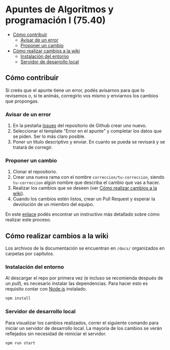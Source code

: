 # Apuntes de Algoritmos y programación I (75.40)

* [Cómo contribuir](#cómo-contribuir)
    - [Avisar de un error](#avisar-de-un-error)
    - [Proponer un cambio](#proponer-un-cambio)
* [Cómo realizar cambios a la wiki](#cómo-realizar-cambios-a-la-wiki)
    - [Instalación del entorno](#instalación-del-entorno)
    - [Servidor de desarrollo local](#servidor-de-desarrollo-local)

## Cómo contribuir

Si creés que el apunte tiene un error, podés avisarnos para que lo revisemos o, si te animás, corregirlo vos mismo y enviarnos los cambios que propongas.

### Avisar de un error

1. En la pestaña [Issues](https://github.com/algo1camejo/apuntes/issues) del repositorio de Github crear uno nuevo.
2. Seleccionar el template "Error en el apunte" y completar los datos que se piden. Ser lo más claro posible.
3. Poner un título descriptivo y enviar. En cuanto se pueda se revisará y se tratará de corregir.

### Proponer un cambio

1. Clonar el repositorio.
2. Crear una nueva rama con el nombre `correccion/tu-correccion`, siendo `tu-correccion` algún nombre que describa el cambio que vas a hacer.
3. Realizar los cambios que se deseen \(ver [Cómo realizar cambios a la wiki](#cómo-realizar-cambios-a-la-wiki)\).
4. Cuando los cambios estén listos, crear un Pull Request y esperar la devolución de un miembro del equipo.

En este [enlace](https://github.com/firstcontributions/first-contributions/blob/master/translations/README.es.md) podés encontrar un instructivo más detallado sobre cómo realizar este proceso.

## Cómo realizar cambios a la wiki

Los archivos de la documentación se encuentran en `/docs/` organizados en carpetas por capítulos.

### Instalación del entorno

Al descargar el repo por primera vez (e incluso se recomienda después de un _pull_), es necesario instalar las dependencias. Para hacer esto es requisito contar con [Node.js](https://nodejs.dev/) instalado.

```bash
npm install
```

### Servidor de desarrollo local

Para visualizar los cambios realizados, correr el siguiente comando para iniciar un servidor de desarrollo local. La mayoría de los cambios se verán reflejados sin necesidad de reiniciar el servidor.

```bash
npm run start
```
